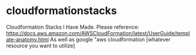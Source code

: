 # cloudformationstacks
Cloudformation Stacks I Have Made.
Please reference: https://docs.aws.amazon.com/AWSCloudFormation/latest/UserGuide/template-anatomy.html
As well as google "aws cloudformation [whatever resource you want to utilize]
